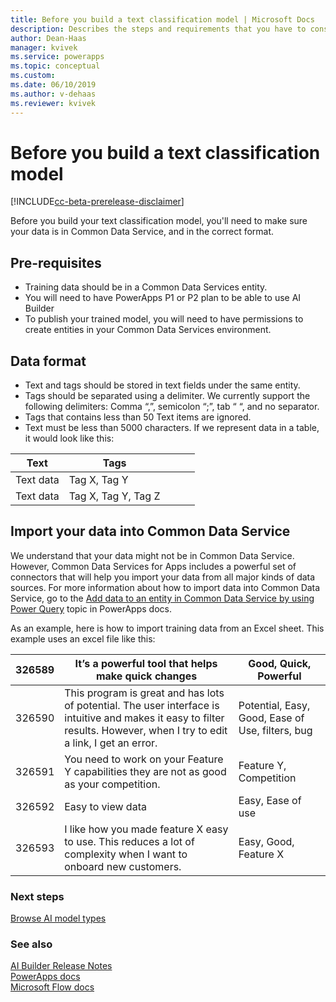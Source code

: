 ```yaml
---
title: Before you build a text classification model | Microsoft Docs
description: Describes the steps and requirements that you have to consider before you build your model.
author: Dean-Haas
manager: kvivek
ms.service: powerapps
ms.topic: conceptual
ms.custom: 
ms.date: 06/10/2019
ms.author: v-dehaas
ms.reviewer: kvivek
---
```


# Before you build a text classification model

[!INCLUDE[cc-beta-prerelease-disclaimer](./includes/cc-beta-prerelease-disclaimer.md)]

Before you build your text classification model, you'll need to make sure your data is in Common Data Service, and in the correct format.
## Pre-requisites
- Training data should be in a Common Data Services entity.  
- You will need to have PowerApps P1 or P2 plan to be able to use AI Builder
- To publish your trained model, you will need to have permissions to create entities in your Common Data Services environment.
## Data format
- Text and tags should be stored in text fields under the same entity. 
- Tags should be separated using a delimiter. We currently support the following delimiters: Comma “,”, semicolon “;”, tab “	“, and no separator. 
- Tags that contains less than 50 Text items are ignored.
- Text must be less than 5000 characters.
If we represent data in a table, it would look like this:

| Text      | Tags                |   |   |   |
|-----------|---------------------|---|---|---|
| Text data | Tag X, Tag Y        |   |   |   |
| Text data | Tag X, Tag Y, Tag Z | 

## Import your data into Common Data Service
We understand that your data might not be in Common Data Service. However, Common Data Services for Apps includes a powerful set of connectors that will help you import your data from all major kinds of data sources. For more information about how to import data into Common Data Service, go to the [Add data to an entity in Common Data Service by using Power Query](https://docs.microsoft.com/powerapps/maker/common-data-service/data-platform-cds-newentity-pq) topic in PowerApps docs. 

As an example, here is how to import training data from an Excel sheet. This example uses an excel file like this:


|326589    |It’s   a powerful tool that helps make quick changes                                                                                                                               |Good, Quick, Powerful |
|---|---|---|
|326590    |This program is great and has lots of potential. The user interface is intuitive   and makes it easy to filter results. However, when I try to edit a link, I get an error.    |Potential, Easy, Good, Ease of Use, filters, bug  |
|326591    |You need to work on your Feature Y capabilities they are not as good as your competition.                                                                                      |Feature   Y, Competition     |
|326592    |Easy to view data                                                                                                                                                                |Easy, Ease of use                                |
|326593    |I like how you made feature X easy to use. This reduces a lot of complexity when I want to onboard new customers.                                                              |Easy, Good, Feature X                             |


### Next steps
[Browse AI model types](browse-ai-model-types) 

### See also
[AI Builder Release Notes](/power-platform-release-notes/october19/ai-builder)<br/>
[PowerApps docs](https://docs.microsoft.com/powerapps/)<br/>
[Microsoft Flow docs](https://docs.microsoft.com/flow/getting-started)
